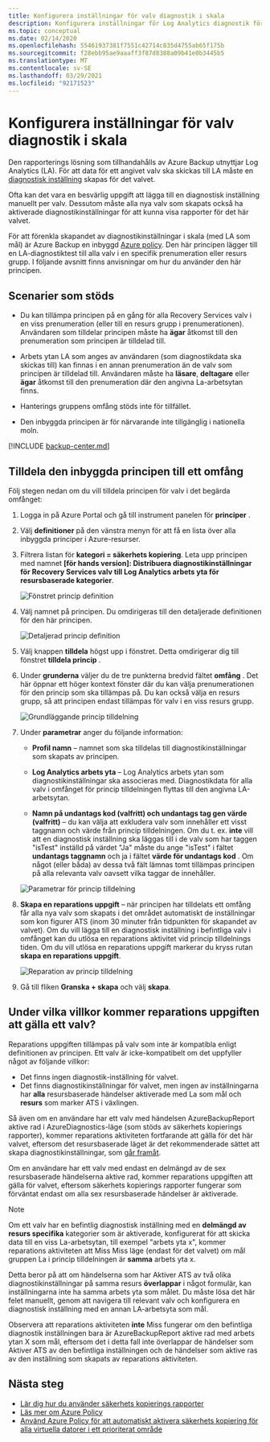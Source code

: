 ```yaml
---
title: Konfigurera inställningar för valv diagnostik i skala
description: Konfigurera inställningar för Log Analytics diagnostik för alla valv i ett angivet omfång med Azure Policy
ms.topic: conceptual
ms.date: 02/14/2020
ms.openlocfilehash: 55461937381f7551c42714c835d4755ab65f175b
ms.sourcegitcommit: f28ebb95ae9aaaff3f87d8388a09b41e0b3445b5
ms.translationtype: MT
ms.contentlocale: sv-SE
ms.lasthandoff: 03/29/2021
ms.locfileid: "92171523"
---
```

# <a name="configure-vault-diagnostics-settings-at-scale"></a>Konfigurera inställningar för valv diagnostik i skala

Den rapporterings lösning som tillhandahålls av Azure Backup utnyttjar Log Analytics (LA). För att data för ett angivet valv ska skickas till LA måste en [diagnostisk inställning](./backup-azure-diagnostic-events.md) skapas för det valvet.

Ofta kan det vara en besvärlig uppgift att lägga till en diagnostisk inställning manuellt per valv. Dessutom måste alla nya valv som skapats också ha aktiverade diagnostikinställningar för att kunna visa rapporter för det här valvet.

För att förenkla skapandet av diagnostikinställningar i skala (med LA som mål) är Azure Backup en inbyggd [Azure policy](../governance/policy/index.yml). Den här principen lägger till en LA-diagnostiktest till alla valv i en specifik prenumeration eller resurs grupp. I följande avsnitt finns anvisningar om hur du använder den här principen.

## <a name="supported-scenarios"></a>Scenarier som stöds

* Du kan tillämpa principen på en gång för alla Recovery Services valv i en viss prenumeration (eller till en resurs grupp i prenumerationen). Användaren som tilldelar principen måste ha **ägar** åtkomst till den prenumeration som principen är tilldelad till.

* Arbets ytan LA som anges av användaren (som diagnostikdata ska skickas till) kan finnas i en annan prenumeration än de valv som principen är tilldelad till. Användaren måste ha **läsare**, **deltagare** eller **ägar** åtkomst till den prenumeration där den angivna La-arbetsytan finns.

* Hanterings gruppens omfång stöds inte för tillfället.

* Den inbyggda principen är för närvarande inte tillgänglig i nationella moln.

[!INCLUDE [backup-center.md](../../includes/backup-center.md)]

## <a name="assigning-the-built-in-policy-to-a-scope"></a>Tilldela den inbyggda principen till ett omfång

Följ stegen nedan om du vill tilldela principen för valv i det begärda omfånget:

1. Logga in på Azure Portal och gå till instrument panelen för **principer** .
2. Välj **definitioner** på den vänstra menyn för att få en lista över alla inbyggda principer i Azure-resurser.
3. Filtrera listan för **kategori = säkerhets kopiering**. Leta upp principen med namnet **[för hands version]: Distribuera diagnostikinställningar för Recovery Services valv till Log Analytics arbets yta för resursbaserade kategorier**.

    ![Fönstret princip definition](./media/backup-azure-policy-configure-diagnostics/policy-definition-blade.png)

4. Välj namnet på principen. Du omdirigeras till den detaljerade definitionen för den här principen.

    ![Detaljerad princip definition](./media/backup-azure-policy-configure-diagnostics/detailed-policy-definition.png)

5. Välj knappen **tilldela** högst upp i fönstret. Detta omdirigerar dig till fönstret **tilldela princip** .

6. Under **grunderna** väljer du de tre punkterna bredvid fältet **omfång** . Det här öppnar ett höger kontext fönster där du kan välja prenumerationen för den princip som ska tillämpas på. Du kan också välja en resurs grupp, så att principen endast tillämpas för valv i en viss resurs grupp.

    ![Grundläggande princip tilldelning](./media/backup-azure-policy-configure-diagnostics/policy-assignment-basics.png)

7. Under **parametrar** anger du följande information:

    * **Profil namn** – namnet som ska tilldelas till diagnostikinställningar som skapats av principen.
    * **Log Analytics arbets yta** – Log Analytics arbets ytan som diagnostikinställningar ska associeras med. Diagnostikdata för alla valv i omfånget för princip tilldelningen flyttas till den angivna LA-arbetsytan.

    * **Namn på undantags kod (valfritt) och undantags tag gen värde (valfritt)** – du kan välja att exkludera valv som innehåller ett visst taggnamn och värde från princip tilldelningen. Om du t. ex. **inte** vill att en diagnostisk inställning ska läggas till i de valv som har taggen "isTest" inställd på värdet "Ja" måste du ange "isTest" i fältet **undantags taggnamn** och ja i fältet **värde för undantags kod** . Om något (eller båda) av dessa två fält lämnas tomt tillämpas principen på alla relevanta valv oavsett vilka taggar de innehåller.

    ![Parametrar för princip tilldelning](./media/backup-azure-policy-configure-diagnostics/policy-assignment-parameters.png)

8. **Skapa en reparations uppgift** – när principen har tilldelats ett omfång får alla nya valv som skapats i det området automatiskt de inställningar som kon figurer ATS (inom 30 minuter från tidpunkten för skapandet av valvet). Om du vill lägga till en diagnostisk inställning i befintliga valv i omfånget kan du utlösa en reparations aktivitet vid princip tilldelnings tiden. Om du vill utlösa en reparations uppgift markerar du kryss rutan **skapa en reparations uppgift**.

    ![Reparation av princip tilldelning](./media/backup-azure-policy-configure-diagnostics/policy-assignment-remediation.png)

9. Gå till fliken **Granska + skapa** och välj **skapa**.

## <a name="under-what-conditions-will-the-remediation-task-apply-to-a-vault"></a>Under vilka villkor kommer reparations uppgiften att gälla ett valv?

Reparations uppgiften tillämpas på valv som inte är kompatibla enligt definitionen av principen. Ett valv är icke-kompatibelt om det uppfyller något av följande villkor:

* Det finns ingen diagnostik-inställning för valvet.
* Det finns diagnostikinställningar för valvet, men ingen av inställningarna har **alla** resursbaserade händelser aktiverade med La som mål och **resurs** som marker ATS i växlingen.

Så även om en användare har ett valv med händelsen AzureBackupReport aktive rad i AzureDiagnostics-läge (som stöds av säkerhets kopierings rapporter), kommer reparations aktiviteten fortfarande att gälla för det här valvet, eftersom det resursbaserade läget är det rekommenderade sättet att skapa diagnostikinställningar, som [går framåt](./backup-azure-diagnostic-events.md#legacy-event).

Om en användare har ett valv med endast en delmängd av de sex resursbaserade händelserna aktive rad, kommer reparations uppgiften att gälla för valvet, eftersom säkerhets kopierings rapporter fungerar som förväntat endast om alla sex resursbaserade händelser är aktiverade.

> [!NOTE]
>
> Om ett valv har en befintlig diagnostisk inställning med en **delmängd av resurs specifika** kategorier som är aktiverade, konfigurerat för att skicka data till en viss La-arbetsytan, till exempel "arbets yta x", kommer reparations aktiviteten att Miss Miss läge (endast för det valvet) om mål gruppen La i princip tilldelningen är **samma** arbets yta x.
>
>Detta beror på att om händelserna som har Aktiver ATS av två olika diagnostikinställningar på samma resurs **överlappar** i något formulär, kan inställningarna inte ha samma arbets yta som målet. Du måste lösa det här felet manuellt, genom att navigera till relevant valv och konfigurera en diagnostisk inställning med en annan LA-arbetsyta som mål.
>
> Observera att reparations aktiviteten **inte** Miss fungerar om den befintliga diagnostik inställningen bara är AzureBackupReport aktive rad med arbets ytan X som mål, eftersom det i detta fall inte överlappar de händelser som Aktiver ATS av den befintliga inställningen och de händelser som aktive ras av den inställning som skapats av reparations aktiviteten.

## <a name="next-steps"></a>Nästa steg

* [Lär dig hur du använder säkerhets kopierings rapporter](./configure-reports.md)
* [Läs mer om Azure Policy](../governance/policy/index.yml)
* [Använd Azure Policy för att automatiskt aktivera säkerhets kopiering för alla virtuella datorer i ett prioriterat område](./backup-azure-auto-enable-backup.md)
